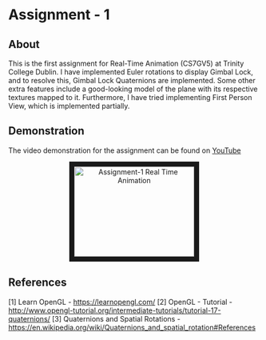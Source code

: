 # Assignment - 1

## About

This is the first assignment for Real-Time Animation (CS7GV5) at Trinity College Dublin. I have implemented Euler rotations to display Gimbal Lock, and to resolve this, Gimbal Lock Quaternions are implemented. Some other extra features include a good-looking model of the plane with its respective textures mapped to it. Furthermore, I have tried implementing First Person View, which is implemented partially.

## Demonstration

The video demonstration for the assignment can be found on [YouTube](https://www.youtube.com/watch?v=L-8GdIWd8g4)
<p align='center'>
  <a href="http://www.youtube.com/watch?feature=player_embedded&v=L-8GdIWd8g4" target="_blank">
      <img src="http://img.youtube.com/vi/L-8GdIWd8g4/0.jpg" alt="Assignment-1 Real Time Animation" width="240" height="180" border="10" />
  </a>
<p>

## References

[1] Learn OpenGL - https://learnopengl.com/
[2] OpenGL - Tutorial - http://www.opengl-tutorial.org/intermediate-tutorials/tutorial-17-quaternions/
[3] Quaternions and Spatial Rotations - https://en.wikipedia.org/wiki/Quaternions_and_spatial_rotation#References

